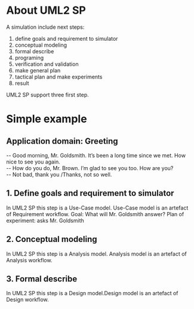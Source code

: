 # About UML2 SP
A simulation include next steps:
1. define goals and requirement to simulator
2. conceptual modeling
3. formal describe
4. programing
5. verification and validation
6. make general plan
7. tactical plan and make experiments
8. result

UML2 SP support three first step.

# Simple example
## Application domain: Greeting
-- Good morning, Mr. Goldsmith. It’s been a long time since we met. How nice to see you again.<br/>
-- How do you do, Mr. Brown. I’m glad to see you too. How are you?<br/>
-- Not bad, thank you /Thanks, not so well.

## 1. Define goals and requirement to simulator
In UML2 SP this step is a Use-Case model. Use-Case model is an artefact of Requirement workflow.
Goal: What will Mr. Goldsmith answer?
Plan of experiment: asks Mr. Goldsmith


## 2. Conceptual modeling
In UML2 SP this step is a Analysis model. Analysis model is an artefact of Analysis workflow.

## 3. Formal describe
In UML2 SP this step is a Design model.Design model is an artefact of Design workflow.

